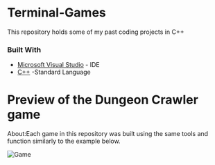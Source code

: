 # Terminal-Games
This repository holds some of my past coding projects in C++


### Built With
* [Microsoft Visual Studio](https://visualstudio.microsoft.com/pl/) - IDE
* [C++](https://en.wikipedia.org/wiki/C%2B%2B) -Standard Language 

# Preview of the Dungeon Crawler game 
About:Each game in this repository was built using the same tools and function similarly to the example below. 

![Game](https://user-images.githubusercontent.com/51139158/74704553-a234d500-51c5-11ea-8da5-0e01b5d93408.gif)
